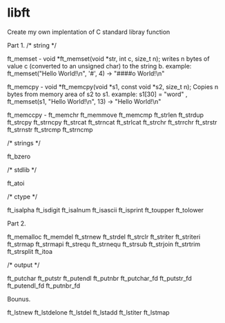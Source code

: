 # libft
Create my own implentation of C standard libray function

Part 1.
/* string */

ft_memset - void	*ft_memset(void *str, int c, size_t n);
            writes n bytes of value c (converted to an unsigned char) to the string b.
            example: ft_memset("Hello World!\n", '#', 4) -> "####o World!\n"
            
ft_memcpy - void	*ft_memcpy(void *s1, const void *s2, size_t n);
            Copies n bytes from memory area of s2 to s1.
            example: s1[30] = "word" , ft_memset(s1, "Hello World!\n", 13) -> "Hello World!\n"
            
ft_memccpy - 
ft_memchr
ft_memmove
ft_memcmp
ft_strlen
ft_strdup
ft_strcpy
ft_strncpy
ft_strcat
ft_strncat
ft_strlcat
ft_strchr
ft_strrchr
ft_strstr
ft_strnstr
ft_strcmp
ft_strncmp

/* strings */

ft_bzero

/* stdlib */

ft_atoi

/* ctype */

ft_isalpha
ft_isdigit
ft_isalnum
ft_isascii
ft_isprint
ft_toupper
ft_tolower

Part 2.

ft_memalloc
ft_memdel
ft_strnew
ft_strdel
ft_strclr
ft_striter
ft_striteri
ft_strmap
ft_strmapi
ft_strequ
ft_strnequ
ft_strsub
ft_strjoin
ft_strtrim
ft_strsplit
ft_itoa

/* output */

ft_putchar
ft_putstr
ft_putendl
ft_putnbr
ft_putchar_fd
ft_putstr_fd
ft_putendl_fd
ft_putnbr_fd

Bounus.

ft_lstnew
ft_lstdelone
ft_lstdel
ft_lstadd
ft_lstiter
ft_lstmap
